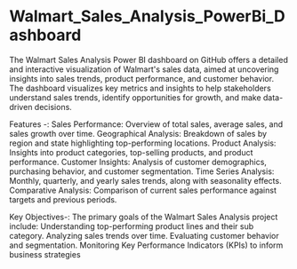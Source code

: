 # Walmart_Sales_Analysis_PowerBi_Dashboard
The Walmart Sales Analysis Power BI dashboard on GitHub offers a detailed and interactive visualization of Walmart's sales data, aimed at uncovering insights into sales trends, product performance, and customer behavior.
The dashboard visualizes key metrics and insights to help stakeholders understand sales trends, identify opportunities for growth, and make data-driven decisions.

Features -:
Sales Performance: Overview of total sales, average sales, and sales growth over time.
Geographical Analysis: Breakdown of sales by region and state highlighting top-performing locations.
Product Analysis: Insights into product categories, top-selling products, and product performance.
Customer Insights: Analysis of customer demographics, purchasing behavior, and customer segmentation.
Time Series Analysis: Monthly, quarterly, and yearly sales trends, along with seasonality effects.
Comparative Analysis: Comparison of current sales performance against targets and previous periods.

Key Objectives-:
The primary goals of the Walmart Sales Analysis project include:
Understanding top-performing product lines and their sub category.
Analyzing sales trends over time.
Evaluating customer behavior and segmentation.
Monitoring Key Performance Indicators (KPIs) to inform business strategies
